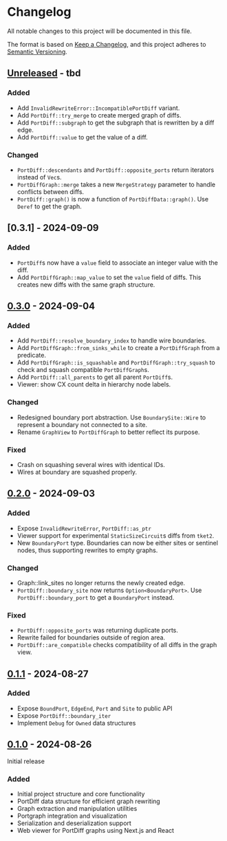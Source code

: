 # Changelog

All notable changes to this project will be documented in this file.

The format is based on [Keep a Changelog](https://keepachangelog.com/en/1.0.0/),
and this project adheres to [Semantic Versioning](https://semver.org/spec/v2.0.0.html).

## [Unreleased] - tbd

### Added
- Add `InvalidRewriteError::IncompatiblePortDiff` variant.
- Add `PortDiff::try_merge` to create merged graph of diffs.
- Add `PortDiff::subgraph` to get the subgraph that is rewritten by a diff edge.
- Add `PortDiff::value` to get the value of a diff.

### Changed
- `PortDiff::descendants` and `PortDiff::opposite_ports` return iterators instead of `Vec`s.
- `PortDiffGraph::merge` takes a new `MergeStrategy` parameter to handle conflicts between diffs.
- `PortDiff::graph()` is now a function of `PortDiffData::graph()`. Use `Deref` to get the graph.

## [0.3.1] - 2024-09-09

### Added
- `PortDiff`s now have a `value` field to associate an integer value with the diff.
- Add `PortDiffGraph::map_value` to set the `value` field of diffs. This creates new diffs with the same graph structure.


## [0.3.0] - 2024-09-04

### Added
- Add `PortDiff::resolve_boundary_index` to handle wire boundaries.
- Add `PortDiffGraph::from_sinks_while` to create a `PortDiffGraph` from a predicate.
- Add `PortDiffGraph::is_squashable` and `PortDiffGraph::try_squash` to check and squash compatible `PortDiffGraph`s.
- Add `PortDiff::all_parents` to get all parent `PortDiff`s.
- Viewer: show CX count delta in hierarchy node labels.

### Changed
- Redesigned boundary port abstraction. Use `BoundarySite::Wire` to represent a boundary not connected to a site.
- Rename `GraphView` to `PortDiffGraph` to better reflect its purpose.

### Fixed
- Crash on squashing several wires with identical IDs.
- Wires at boundary are squashed properly.

## [0.2.0] - 2024-09-03

### Added
- Expose `InvalidRewriteError`, `PortDiff::as_ptr`
- Viewer support for experimental `StaticSizeCircuit`s diffs from `tket2`.
- New `BoundaryPort` type. Boundaries can now be either sites or sentinel nodes, thus supporting rewrites to empty graphs.

### Changed
- Graph::link_sites no longer returns the newly created edge.
- `PortDiff::boundary_site` now returns `Option<BoundaryPort>`. Use `PortDiff::boundary_port` to get a `BoundaryPort` instead.

### Fixed
- `PortDiff::opposite_ports` was returning duplicate ports.
- Rewrite failed for boundaries outside of region area.
- `PortDiff::are_compatible` checks compatibility of all diffs in the graph view.

## [0.1.1] - 2024-08-27

### Added
- Expose `BoundPort`, `EdgeEnd`, `Port` and `Site` to public API
- Expose `PortDiff::boundary_iter`
- Implement `Debug` for `Owned` data structures

## [0.1.0] - 2024-08-26

Initial release

### Added
- Initial project structure and core functionality
- PortDiff data structure for efficient graph rewriting
- Graph extraction and manipulation utilities
- Portgraph integration and visualization
- Serialization and deserialization support
- Web viewer for PortDiff graphs using Next.js and React

[Unreleased]: https://github.com/lmondada/portdiff/compare/v0.3.0...HEAD
[0.3.0]: https://github.com/lmondada/portdiff/releases/tag/v0.3.0
[0.2.0]: https://github.com/lmondada/portdiff/releases/tag/v0.2.0
[0.1.1]: https://github.com/lmondada/portdiff/releases/tag/v0.1.1
[0.1.0]: https://github.com/lmondada/portdiff/releases/tag/v0.1.0